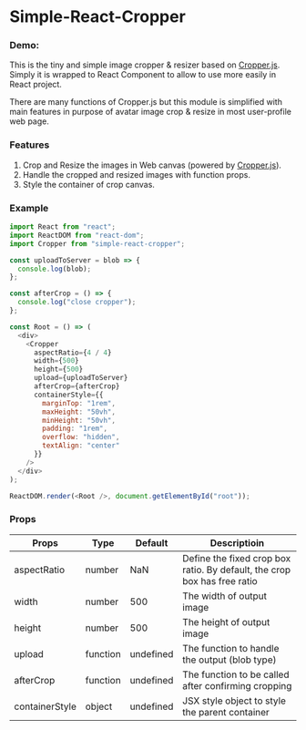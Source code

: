 # Simple-React-Cropper

### Demo:

This is the tiny and simple image cropper & resizer based on [Cropper.js](https://fengyuanchen.github.io/cropperjs/). Simply it is wrapped to React Component to allow to use more easily in React project.

There are many functions of Cropper.js but this module is simplified with main features in purpose of avatar image crop & resize in most user-profile web page.

### Features

1. Crop and Resize the images in Web canvas (powered by [Cropper.js](https://fengyuanchen.github.io/cropperjs/)).
2. Handle the cropped and resized images with function props.
3. Style the container of crop canvas.

### Example

```javascript
import React from "react";
import ReactDOM from "react-dom";
import Cropper from "simple-react-cropper";

const uploadToServer = blob => {
  console.log(blob);
};

const afterCrop = () => {
  console.log("close cropper");
};

const Root = () => (
  <div>
    <Cropper
      aspectRatio={4 / 4}
      width={500}
      height={500}
      upload={uploadToServer}
      afterCrop={afterCrop}
      containerStyle={{
        marginTop: "1rem",
        maxHeight: "50vh",
        minHeight: "50vh",
        padding: "1rem",
        overflow: "hidden",
        textAlign: "center"
      }}
    />
  </div>
);

ReactDOM.render(<Root />, document.getElementById("root"));

```

### Props

| Props          | Type     | Default   | Descriptioin                                                             |
| -------------- | -------- | --------- | ------------------------------------------------------------------------ |
| aspectRatio    | number   | NaN       | Define the fixed crop box ratio. By default, the crop box has free ratio |
| width          | number   | 500       | The width of output image                                                |
| height         | number   | 500       | The height of output image                                               |
| upload         | function | undefined | The function to handle the output (blob type)                            |
| afterCrop      | function | undefined | The function to be called after confirming cropping                      |
| containerStyle | object   | undefined | JSX style object to style the parent container                           |


